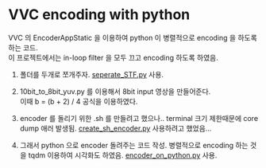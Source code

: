 # VVC encoding with python 
VVC 의 EncoderAppStatic 을 이용하여 python 이 병렬적으로 encoding 을 하도록 하는 코드.  
이 프로젝트에서는 in-loop filter 을 모두 끄고 encoding 하도록 하였음.  

1. 폴더를 두개로 쪼개주자. 
[seperate_STF.py](seperate_STF.py) 사용.
   
   
2. 10bit_to_8bit_yuv.py 를 이용해서 8bit input 영상을 만들어준다.   
   이때 b = (b + 2) / 4 공식을 이용하였다.
   
   
3. encoder 를 돌리기 위한 .sh 를 만들려고 했으나.. terminal 크기 제한때문에 core dump 애러 발생됨.
   [create_sh_encoder.py](create_sh_encoder.py) 사용하려고 했었음...
   

4. 그래서 python 으로 encoder 돌려주는 코드 작성. 병렬적으로 encoding 하는 것을 tqdm 이용하여 시각화도 하였음.
   [encoder_on_python.py](encoder_on_python.py) 사용.
